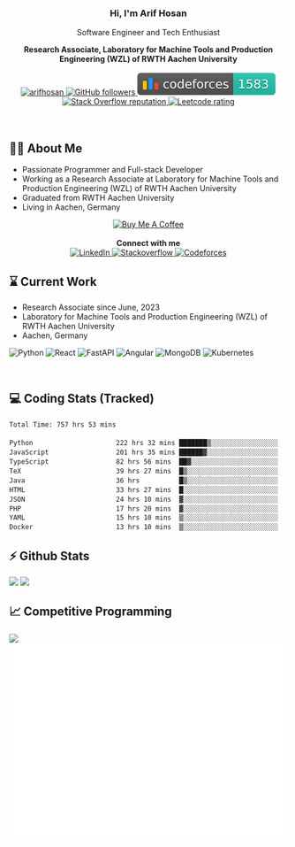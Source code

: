 <!-- ![Arif's GitHub stats](https://github-readme-stats.vercel.app/api?username=ArifHosan) -->

<div id="header" align="center">
  <h3>Hi, I'm Arif Hosan</h3>
  <p>Software Engineer and Tech Enthusiast</p>
  <b>Research Associate, Laboratory for Machine Tools and Production Engineering (WZL) of RWTH Aachen University</b>
  <br> <br>
  <a href="https://github.com/arifhosan">
    <img src="https://komarev.com/ghpvc/?username=arifhosan&color=blue&style=flat-square" alt="arifhosan"/>
  </a>
  <a href="https://github.com/ArifHosan?tab=followers">
    <img alt="GitHub followers" src="https://img.shields.io/github/followers/ArifHosan?color=green&logo=github&style=flat-square">
  </a>
  <a href="https://codeforces.com/profile/ArifHosan">
    <img src="https://raw.githubusercontent.com/ArifHosan/cf-stats/main/output/rating.svg" alt="CodeForces rating" />
  </a>
  <a href="https://stackoverflow.com/users/5510537/arif-hosan">
    <img alt="Stack Overflow reputation" src="https://img.shields.io/stackexchange/stackoverflow/r/5510537?color=orange&label=reputation&logo=stackoverflow&style=flat-square">
  </a>
  <a href="https://leetcode.com/arifhosan/">
    <img src="https://cp-logo.vercel.app/leetcode/arifhosan" alt="Leetcode rating" />
  </a>
</div>
<br> <br>

## 💁‍♂ About Me
- Passionate Programmer and Full-stack Developer
- Working as a Research Associate at Laboratory for Machine Tools and Production Engineering (WZL) of RWTH Aachen University
- Graduated from RWTH Aachen University
- Living in Aachen, Germany

<div align="center">
  <a href="https://www.buymeacoffee.com/arifhosan" target="_blank">
    <img src="https://cdn.buymeacoffee.com/buttons/default-orange.png" alt="Buy Me A Coffee" height="41" width="174">
  </a>
</div>
<br>
<div align="center">
  <b>Connect with me</b>
  <div>
    <a href="https://linkedin.com/in/arif.hosan" target="blank">
      <img src="https://img.shields.io/badge/LinkedIn-0077B5?style=for-the-badge&logo=linkedin&logoColor=white&style=flat-square" alt="LinkedIn" height="25">
    </a>
    <a href="https://stackoverflow.com/users/5510537" target="blank">
      <img src="https://img.shields.io/badge/Stack_Overflow-FE7A16?style=for-the-badge&logo=stack-overflow&logoColor=white&style=flat-square" alt="Stackoverflow" height="25">
    </a>
    <a href="https://codeforces.com/profile/arifhosan" target="blank">
      <img src="https://img.shields.io/badge/Codeforces-445f9d?style=for-the-badge&logo=Codeforces&logoColor=white&style=flat-square" alt="Codeforces" height="25">
    </a>
  </div>
</div>

## :hourglass: Current Work
- Research Associate since June, 2023
- Laboratory for Machine Tools and Production Engineering (WZL) of RWTH Aachen University
- Aachen, Germany

![Python](https://img.shields.io/badge/python-3670A0?style=for-the-badge&logo=python&logoColor=ffdd54)
![React](https://img.shields.io/badge/react-%2320232a.svg?style=for-the-badge&logo=react&logoColor=%2361DAFB)
![FastAPI](https://img.shields.io/badge/FastAPI-005571?style=for-the-badge&logo=fastapi)
![Angular](https://img.shields.io/badge/angular-%23DD0031.svg?style=for-the-badge&logo=angular&logoColor=white)
![MongoDB](https://img.shields.io/badge/MongoDB-%234ea94b.svg?style=for-the-badge&logo=mongodb&logoColor=white)
![Kubernetes](https://img.shields.io/badge/kubernetes-%23326ce5.svg?style=for-the-badge&logo=kubernetes&logoColor=white)

<br>

## :computer: Coding Stats (Tracked)
<!--START_SECTION:waka-->

```txt
Total Time: 757 hrs 53 mins

Python                     222 hrs 32 mins ███████▒░░░░░░░░░░░░░░░░░   29.05 %
JavaScript                 201 hrs 35 mins ██████▓░░░░░░░░░░░░░░░░░░   26.32 %
TypeScript                 82 hrs 56 mins  ██▓░░░░░░░░░░░░░░░░░░░░░░   10.83 %
TeX                        39 hrs 27 mins  █▒░░░░░░░░░░░░░░░░░░░░░░░   05.15 %
Java                       36 hrs          █▒░░░░░░░░░░░░░░░░░░░░░░░   04.70 %
HTML                       33 hrs 27 mins  █░░░░░░░░░░░░░░░░░░░░░░░░   04.37 %
JSON                       24 hrs 10 mins  ▓░░░░░░░░░░░░░░░░░░░░░░░░   03.16 %
PHP                        17 hrs 20 mins  ▓░░░░░░░░░░░░░░░░░░░░░░░░   02.26 %
YAML                       15 hrs 10 mins  ▒░░░░░░░░░░░░░░░░░░░░░░░░   01.98 %
Docker                     13 hrs 10 mins  ▒░░░░░░░░░░░░░░░░░░░░░░░░   01.72 %
```

<!--END_SECTION:waka-->

## ⚡ Github Stats
<p float="left">
<img height="180em" src="https://github-readme-stats.vercel.app/api?username=ArifHosan&show_icons=true&hide_border=true&&count_private=true&include_all_commits=true" />
<img height="180em" src="https://github-readme-stats.vercel.app/api/top-langs/?username=ArifHosan&show_icons=true&hide_border=true&layout=compact&langs_count=8"/>
</p>

## &#128200; Competitive Programming

<p>
<img align='center' width="450em" src="https://leetcard.jacoblin.cool/arifhosan?theme=light&font=Archivo&height=275">
<img align='center' src="https://raw.githubusercontent.com/ArifHosan/cf-stats/main/output/light_card.svg">
<!-- ![LeetCode Stats](https://leetcard.jacoblin.cool/DrowningPhoenix?theme=light&font=Archivo?width=400&height=200) -->
<!-- ![Codeforces Stats]() -->
</p>
